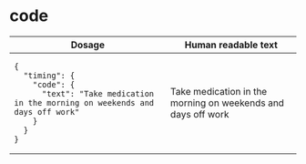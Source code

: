 # code 

<table>
  <thead>
    <tr>
      <th>Dosage</th>
      <th>Human readable text</th>
    </tr>
  </thead>
  <tbody>
    <tr>
      <td><pre><code class="language-json">{
  &quot;timing&quot;: {
    &quot;code&quot;: {
      &quot;text&quot;: &quot;Take medication in the morning on weekends and days off work&quot;
    }
  }
}
</code></pre></td>
      <td>Take medication in the morning on weekends and days off work</td>
    </tr>
  </tbody>
</table>
